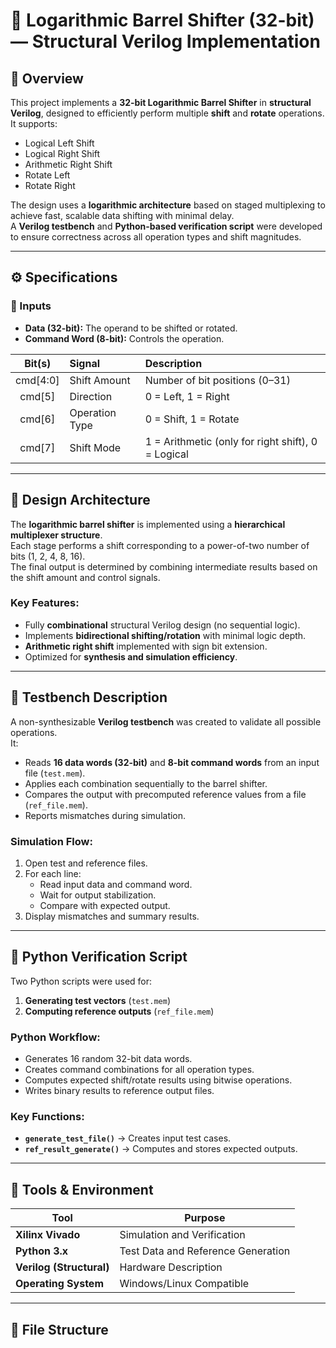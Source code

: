 # 🧮 Logarithmic Barrel Shifter (32-bit) — Structural Verilog Implementation

## 📘 Overview
This project implements a **32-bit Logarithmic Barrel Shifter** in **structural Verilog**, designed to efficiently perform multiple **shift** and **rotate** operations.  
It supports:
- Logical Left Shift  
- Logical Right Shift  
- Arithmetic Right Shift  
- Rotate Left  
- Rotate Right  

The design uses a **logarithmic architecture** based on staged multiplexing to achieve fast, scalable data shifting with minimal delay.  
A **Verilog testbench** and **Python-based verification script** were developed to ensure correctness across all operation types and shift magnitudes.

---

## ⚙️ Specifications

### 🧩 Inputs
- **Data (32-bit):** The operand to be shifted or rotated.  
- **Command Word (8-bit):** Controls the operation.  

| Bit(s) | Signal | Description |
|:-------:|:--------|:-------------|
| cmd[4:0] | Shift Amount | Number of bit positions (0–31) |
| cmd[5] | Direction | 0 = Left, 1 = Right |
| cmd[6] | Operation Type | 0 = Shift, 1 = Rotate |
| cmd[7] | Shift Mode | 1 = Arithmetic (only for right shift), 0 = Logical |

---

## 🧠 Design Architecture

The **logarithmic barrel shifter** is implemented using a **hierarchical multiplexer structure**.  
Each stage performs a shift corresponding to a power-of-two number of bits (1, 2, 4, 8, 16).  
The final output is determined by combining intermediate results based on the shift amount and control signals.

### Key Features:
- Fully **combinational** structural Verilog design (no sequential logic).  
- Implements **bidirectional shifting/rotation** with minimal logic depth.  
- **Arithmetic right shift** implemented with sign bit extension.  
- Optimized for **synthesis and simulation efficiency**.

---

## 🧪 Testbench Description

A non-synthesizable **Verilog testbench** was created to validate all possible operations.  
It:
- Reads **16 data words (32-bit)** and **8-bit command words** from an input file (`test.mem`).  
- Applies each combination sequentially to the barrel shifter.  
- Compares the output with precomputed reference values from a file (`ref_file.mem`).  
- Reports mismatches during simulation.

### Simulation Flow:
1. Open test and reference files.  
2. For each line:  
   - Read input data and command word.  
   - Wait for output stabilization.  
   - Compare with expected output.  
3. Display mismatches and summary results.  

---

## 🐍 Python Verification Script

Two Python scripts were used for:
1. **Generating test vectors** (`test.mem`)  
2. **Computing reference outputs** (`ref_file.mem`)

### Python Workflow:
- Generates 16 random 32-bit data words.
- Creates command combinations for all operation types.
- Computes expected shift/rotate results using bitwise operations.
- Writes binary results to reference output files.

### Key Functions:
- **`generate_test_file()`** → Creates input test cases.  
- **`ref_result_generate()`** → Computes and stores expected outputs.  

---

## 🧰 Tools & Environment

| Tool | Purpose |
|------|----------|
| **Xilinx Vivado** | Simulation and Verification |
| **Python 3.x** | Test Data and Reference Generation |
| **Verilog (Structural)** | Hardware Description |
| **Operating System** | Windows/Linux Compatible |

---

## 🧾 File Structure

